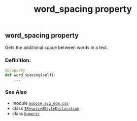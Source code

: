 ﻿---
title: word_spacing property
second_title: Aspose.SVG for Python via .NET API References
description: 
type: docs
weight: 370
url: /python-net/aspose.svg.dom.css/iresolvedstyledeclaration/word_spacing/
is_root: false
---

## word_spacing property


Gets the additional space between words in a text.
### Definition:
```python
@property
def word_spacing(self):
    ...
```

### See Also
* module [`aspose.svg.dom.css`](../../)
* class [`IResolvedStyleDeclaration`](/svg/python-net/aspose.svg.dom.css/iresolvedstyledeclaration)
* class [`Numeric`](/svg/python-net/aspose.svg.drawing/numeric)
